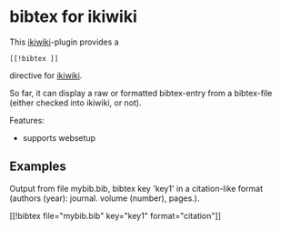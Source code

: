 # bibtex for ikiwiki #

This [ikiwiki]-plugin provides a 
  
    [[!bibtex ]]
	 
directive for [ikiwiki]. 

So far, it can display a raw or formatted bibtex-entry from a 
bibtex-file (either checked into ikiwiki, or not).

[ikiwiki]: http://ikiwiki.info/

Features:
* supports websetup

## Examples ##

Output from file mybib.bib, bibtex key 'key1' in a citation-like
format (authors (year): journal. volume (number), pages.).

   [[!bibtex file="mybib.bib" key="key1" format="citation"]]


